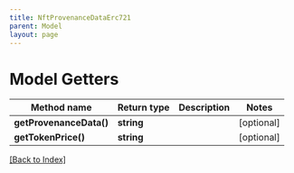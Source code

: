 ```yaml
---
title: NftProvenanceDataErc721
parent: Model
layout: page
---
```


# Model Getters

Method name | Return type | Description | Notes
------------ | ------------- | ------------- | -------------
**getProvenanceData()** | **string** |  | [optional]
**getTokenPrice()** | **string** |  | [optional]

[[Back to Index]](../index.md)
